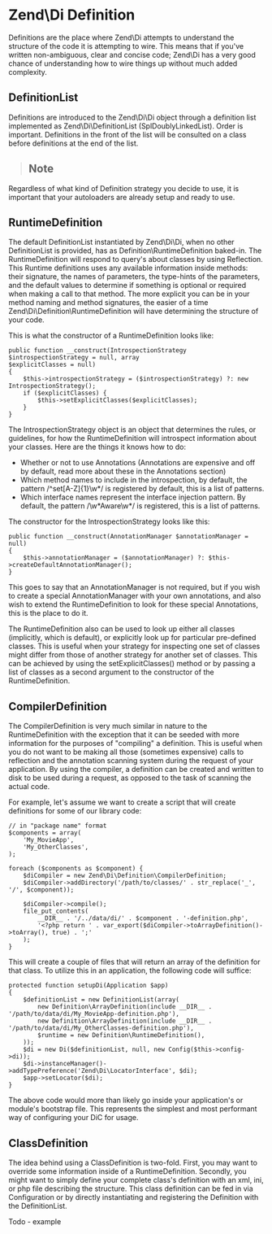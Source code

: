 # Zend\\Di Definition

Definitions are the place where Zend\\Di attempts to understand the structure of the code it is
attempting to wire. This means that if you've written non-ambiguous, clear and concise code;
Zend\\Di has a very good chance of understanding how to wire things up without much added
complexity.

## DefinitionList

Definitions are introduced to the Zend\\Di\\Di object through a definition list implemented as
Zend\\Di\\DefinitionList (SplDoublyLinkedList). Order is important. Definitions in the front of the
list will be consulted on a class before definitions at the end of the list.

> ## Note
Regardless of what kind of Definition strategy you decide to use, it is important that your
autoloaders are already setup and ready to use.

## RuntimeDefinition

The default DefinitionList instantiated by Zend\\Di\\Di, when no other DefinitionList is provided,
has as Definition\\RuntimeDefinition baked-in. The RuntimeDefinition will respond to query's about
classes by using Reflection. This Runtime definitions uses any available information inside methods:
their signature, the names of parameters, the type-hints of the parameters, and the default values
to determine if something is optional or required when making a call to that method. The more
explicit you can be in your method naming and method signatures, the easier of a time
Zend\\Di\\Definition\\RuntimeDefinition will have determining the structure of your code.

This is what the constructor of a RuntimeDefinition looks like:

``` sourceCode
public function __construct(IntrospectionStrategy $introspectionStrategy = null, array
$explicitClasses = null)
{
    $this->introspectionStrategy = ($introspectionStrategy) ?: new IntrospectionStrategy();
    if ($explicitClasses) {
        $this->setExplicitClasses($explicitClasses);
    }
}
```

The IntrospectionStrategy object is an object that determines the rules, or guidelines, for how the
RuntimeDefinition will introspect information about your classes. Here are the things it knows how
to do:

- Whether or not to use Annotations (Annotations are expensive and off by default, read more about
these in the Annotations section)
- Which method names to include in the introspection, by default, the pattern /^set\[A-Z\]{1}\\w\*/
is registered by default, this is a list of patterns.
- Which interface names represent the interface injection pattern. By default, the pattern
/\\w\*Aware\\w\*/ is registered, this is a list of patterns.

The constructor for the IntrospectionStrategy looks like this:

``` sourceCode
public function __construct(AnnotationManager $annotationManager = null)
{
    $this->annotationManager = ($annotationManager) ?: $this->createDefaultAnnotationManager();
}
```

This goes to say that an AnnotationManager is not required, but if you wish to create a special
AnnotationManager with your own annotations, and also wish to extend the RuntimeDefinition to look
for these special Annotations, this is the place to do it.

The RuntimeDefinition also can be used to look up either all classes (implicitly, which is default),
or explicitly look up for particular pre-defined classes. This is useful when your strategy for
inspecting one set of classes might differ from those of another strategy for another set of
classes. This can be achieved by using the setExplicitClasses() method or by passing a list of
classes as a second argument to the constructor of the RuntimeDefinition.

## CompilerDefinition

The CompilerDefinition is very much similar in nature to the RuntimeDefinition with the exception
that it can be seeded with more information for the purposes of "compiling" a definition. This is
useful when you do not want to be making all those (sometimes expensive) calls to reflection and the
annotation scanning system during the request of your application. By using the compiler, a
definition can be created and written to disk to be used during a request, as opposed to the task of
scanning the actual code.

For example, let's assume we want to create a script that will create definitions for some of our
library code:

``` sourceCode
// in "package name" format
$components = array(
    'My_MovieApp',
    'My_OtherClasses',
);

foreach ($components as $component) {
    $diCompiler = new Zend\Di\Definition\CompilerDefinition;
    $diCompiler->addDirectory('/path/to/classes/' . str_replace('_', '/', $component));

    $diCompiler->compile();
    file_put_contents(
        __DIR__ . '/../data/di/' . $component . '-definition.php',
        '<?php return ' . var_export($diCompiler->toArrayDefinition()->toArray(), true) . ';'
    );
}
```

This will create a couple of files that will return an array of the definition for that class. To
utilize this in an application, the following code will suffice:

``` sourceCode
protected function setupDi(Application $app)
{
    $definitionList = new DefinitionList(array(
        new Definition\ArrayDefinition(include __DIR__ .
'/path/to/data/di/My_MovieApp-definition.php'),
        new Definition\ArrayDefinition(include __DIR__ .
'/path/to/data/di/My_OtherClasses-definition.php'),
        $runtime = new Definition\RuntimeDefinition(),
    ));
    $di = new Di($definitionList, null, new Config($this->config->di));
    $di->instanceManager()->addTypePreference('Zend\Di\LocatorInterface', $di);
    $app->setLocator($di);
}
```

The above code would more than likely go inside your application's or module's bootstrap file. This
represents the simplest and most performant way of configuring your DiC for usage.

## ClassDefinition

The idea behind using a ClassDefinition is two-fold. First, you may want to override some
information inside of a RuntimeDefinition. Secondly, you might want to simply define your complete
class's definition with an xml, ini, or php file describing the structure. This class definition can
be fed in via Configuration or by directly instantiating and registering the Definition with the
DefinitionList.

Todo - example
